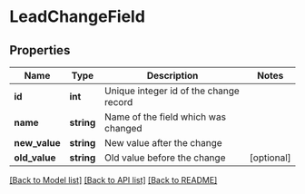# LeadChangeField

## Properties

Name | Type | Description | Notes
------------ | ------------- | ------------- | -------------
**id** | **int** | Unique integer id of the change record | 
**name** | **string** | Name of the field which was changed | 
**new_value** | **string** | New value after the change | 
**old_value** | **string** | Old value before the change | [optional] 

[[Back to Model list]](../README.md#documentation-for-models) [[Back to API list]](../README.md#documentation-for-api-endpoints) [[Back to README]](../README.md)
